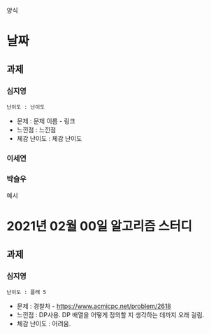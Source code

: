 양식
# 날짜
## 과제
### 심지영
`난이도 : 난이도`
- 문제 : 문제 이름 - 링크
- 느낀점 : 느낀점
- 체감 난이도 : 체감 난이도
### 이세연
### 박슬우

예시
# 2021년 02월 00일 알고리즘 스터디

## 과제

### 심지영
`난이도 : 플래 5`
- 문제 : 경찰차 - https://www.acmicpc.net/problem/2618
- 느낀점 : DP사용. DP 배열을 어떻게 정의할 지 생각하는 데까지 오래 걸림.
- 체감 난이도 : 어려움.

